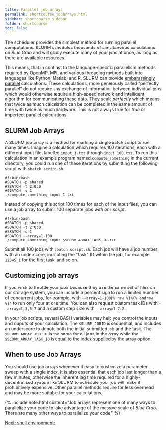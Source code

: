 ```yaml
---
title: Parallel job arrays
permalink: shortcourse_jobarrays.html
sidebar: shortcourse_sidebar
folder: shortcourse
toc: false
---
```


The scheduler provides the simplest method for running parallel computations. SLURM schedules thousands of simultaneous calculations on *Blue Crab* and will gladly execute many of your jobs at once, as long as there are available resources.

This means, that in contrast to the language-specific parallelism methods required by OpenMP, MPI, and various threading methods built into languages like Python, Matlab, and R, SLURM can provide [embarassingly parallel](https://en.wikipedia.org/wiki/Embarrassingly_parallel) calculations. These calculations, more generously called "perfectly parallel" do not require any exchange of information between individual jobs which would otherwise require a high-speed network and intelligent algorithm for communicating these data. They scale *perfectly* which means that twice as much calculation can be completed in the same amount of time with twice as much hardware. This is not always true for *true* or imperfect parallel calculations.

## SLURM Job Arrays

A SLURM job array is a method for marking a single batch script to run many times. Imagine a calculation which requires 100 iterations, each with a different input file, labelled `input_1.txt` through `input_100.txt`. To run this calculation in an example program named `compute_something` in the current directory, you could run one of these iterations by submitting the following script with `sbatch script.sh`.

~~~
#!/bin/bash
#SBATCH -p shared
#SBATCH -t 2:0:0
#SBATCH -c 1
./compute_something input_1.txt
~~~

Instead of copying this script 100 times for each of the input files, you can use a job array to submit 100 separate jobs *with one script*.

~~~
#!/bin/bash
#SBATCH -p shared
#SBATCH -t 2:0:0
#SBATCH -c 1
#SBATCH --array=1-100
./compute_something input_$SLURM_ARRAY_TASK_ID.txt
~~~

Submit all 100 jobs with `sbatch script.sh`. Each job will have a job number with an underscore, indicating the "task" ID within the job, for example `12345_1` for the first task, and so on.

## Customizing job arrays

If you wish to throttle your jobs because they use the same set of files on our storage system, you can include a percent sign to run a limited number of concurrent jobs, for example, with `--array=1-100{% raw %}%{% endraw %}4` to run only four at one time. You can also request custom task IDs with `--array=1,3,5,7` and a custom step size with `--array=1-7:2`.

In your job scripts, several BASH variables may help you control the inputs and ouputs of your calculation. The `$SLURM_JOBID` is sequential, and includes an underscore to denote both the initial submitted job and the task. The `$SLURM_ARRAY_JOB_ID` is the same for all jobs in the array while the `$SLURM_ARRAY_TASK_ID` is equal to the index supplied by the array option.

## When to use Job Arrays

You should use job arrays whenever it easy to customize a parameter sweep with a single index. It is also essential that each job last longer than a few minutes, otherwise the inherent lag time required for a highly-decentralized system like SLURM to schedule your job will make it prohibitively expensive. Other parallel methods require far less overhead and may be more suitable for your calculations.

{% include note.html content="Job arrays represent one of many ways to parallelize your code to take advantage of the massive scale of *Blue Crab*. There are many other ways to parallelize your code." %}

<a class="btn btn-primary" href="shortcourse_bash.html">Next: shell environments</a>
